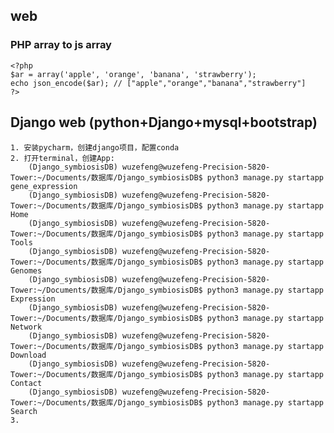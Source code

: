 ## web
### PHP array to js array
    <?php
    $ar = array('apple', 'orange', 'banana', 'strawberry');
    echo json_encode($ar); // ["apple","orange","banana","strawberry"]
    ?>



## Django web (python+Django+mysql+bootstrap)
    1. 安装pycharm，创建django项目，配置conda
    2. 打开terminal，创建App:
        (Django_symbiosisDB) wuzefeng@wuzefeng-Precision-5820-Tower:~/Documents/数据库/Django_symbiosisDB$ python3 manage.py startapp gene_expression
        (Django_symbiosisDB) wuzefeng@wuzefeng-Precision-5820-Tower:~/Documents/数据库/Django_symbiosisDB$ python3 manage.py startapp Home
        (Django_symbiosisDB) wuzefeng@wuzefeng-Precision-5820-Tower:~/Documents/数据库/Django_symbiosisDB$ python3 manage.py startapp Tools
        (Django_symbiosisDB) wuzefeng@wuzefeng-Precision-5820-Tower:~/Documents/数据库/Django_symbiosisDB$ python3 manage.py startapp Genomes
        (Django_symbiosisDB) wuzefeng@wuzefeng-Precision-5820-Tower:~/Documents/数据库/Django_symbiosisDB$ python3 manage.py startapp Expression
        (Django_symbiosisDB) wuzefeng@wuzefeng-Precision-5820-Tower:~/Documents/数据库/Django_symbiosisDB$ python3 manage.py startapp Network
        (Django_symbiosisDB) wuzefeng@wuzefeng-Precision-5820-Tower:~/Documents/数据库/Django_symbiosisDB$ python3 manage.py startapp Download
        (Django_symbiosisDB) wuzefeng@wuzefeng-Precision-5820-Tower:~/Documents/数据库/Django_symbiosisDB$ python3 manage.py startapp Contact
        (Django_symbiosisDB) wuzefeng@wuzefeng-Precision-5820-Tower:~/Documents/数据库/Django_symbiosisDB$ python3 manage.py startapp Search   
    3.
    


